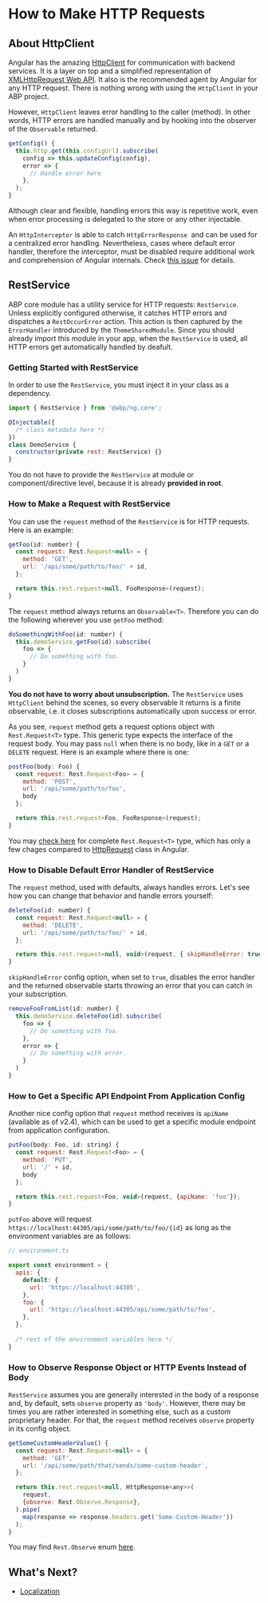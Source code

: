 # How to Make HTTP Requests



## About HttpClient

Angular has the amazing [HttpClient](https://angular.io/guide/http) for communication with backend services. It is a layer on top and a simplified representation of [XMLHttpRequest Web API](https://developer.mozilla.org/en-US/docs/Web/API/XMLHttpRequest). It also is the recommended agent by Angular for any HTTP request. There is nothing wrong with using the `HttpClient` in your ABP project.

However, `HttpClient` leaves error handling to the caller (method). In other words, HTTP errors are handled manually and by hooking into the observer of the `Observable` returned.

```js
getConfig() {
  this.http.get(this.configUrl).subscribe(
    config => this.updateConfig(config),
    error => {
      // Handle error here
    },
  );
}
```

Although clear and flexible, handling errors this way is repetitive work, even when error processing is delegated to the store or any other injectable.

An `HttpInterceptor` is able to catch `HttpErrorResponse`  and can be used for a centralized error handling. Nevertheless, cases where default error handler, therefore the interceptor, must be disabled require additional work and comprehension of Angular internals. Check [this issue](https://github.com/angular/angular/issues/20203) for details.



## RestService

ABP core module has a utility service for HTTP requests: `RestService`. Unless explicitly configured otherwise, it catches HTTP errors and dispatches a `RestOccurError` action. This action is then captured by the `ErrorHandler` introduced by the `ThemeSharedModule`. Since you should already import this module in your app, when the `RestService` is used, all HTTP errors get automatically handled by deafult.



### Getting Started with RestService

In order to use the  `RestService`, you must inject it in your class as a dependency.

```js
import { RestService } from '@abp/ng.core';

@Injectable({
  /* class metadata here */
})
class DemoService {
  constructor(private rest: RestService) {}
}
```

You do not have to provide the `RestService` at module or component/directive level, because it is already **provided in root**.



### How to Make a Request with RestService

You can use the `request` method of the  `RestService` is for HTTP requests. Here is an example:

```js
getFoo(id: number) {
  const request: Rest.Request<null> = {
    method: 'GET',
    url: '/api/some/path/to/foo/' + id,
  };

  return this.rest.request<null, FooResponse>(request);
}
```



The `request` method always returns an `Observable<T>`. Therefore you can do the following wherever you use `getFoo` method:

```js
doSomethingWithFoo(id: number) {
  this.demoService.getFoo(id).subscribe(
    foo => {
      // Do something with foo.
    }
  )
}
```



**You do not have to worry about unsubscription.** The `RestService` uses `HttpClient` behind the scenes, so every observable it returns is a finite observable, i.e. it closes subscriptions automatically upon success or error.



As you see, `request` method gets a request options object with `Rest.Request<T>` type. This generic type expects the interface of the request body. You may pass `null` when there is no body, like in a `GET` or a `DELETE` request. Here is an example where there is one:

```js
postFoo(body: Foo) {
  const request: Rest.Request<Foo> = {
    method: 'POST',
    url: '/api/some/path/to/foo',
  	body
  };

  return this.rest.request<Foo, FooResponse>(request);
}
```



You may [check here](https://github.com/abpframework/abp/blob/dev/npm/ng-packs/packages/core/src/lib/models/rest.ts#L23) for complete  `Rest.Request<T>` type, which has only a few chages compared to [HttpRequest](https://angular.io/api/common/http/HttpRequest) class in Angular.



### How to Disable Default Error Handler of RestService

The `request` method, used with defaults, always handles errors. Let's see how you can change that behavior and handle errors yourself:

```js
deleteFoo(id: number) {
  const request: Rest.Request<null> = {
    method: 'DELETE',
    url: '/api/some/path/to/foo/' + id,
  };

  return this.rest.request<null, void>(request, { skipHandleError: true });
}
```



`skipHandleError` config option, when set to `true`, disables the error handler and the returned observable starts throwing an error that you can catch in your subscription.

```js
removeFooFromList(id: number) {
  this.demoService.deleteFoo(id).subscribe(
    foo => {
      // Do something with foo.
    },
    error => {
      // Do something with error.
    }
  )
}
```



### How to Get a Specific API Endpoint From Application Config

Another nice config option that `request` method receives is `apiName` (available as of v2.4), which can be used to get a specific module endpoint from application configuration.



```js
putFoo(body: Foo, id: string) {
  const request: Rest.Request<Foo> = {
    method: 'PUT',
    url: '/' + id,
  	body
  };

  return this.rest.request<Foo, void>(request, {apiName: 'foo'});
}
```



`putFoo` above will request `https://localhost:44305/api/some/path/to/foo/{id}` as long as the environment variables are as follows:

```js
// environment.ts

export const environment = {
  apis: {
    default: {
      url: 'https://localhost:44305',
    },
    foo: {
      url: 'https://localhost:44305/api/some/path/to/foo',
    },
  },
  
  /* rest of the environment variables here */
}
```



### How to Observe Response Object or HTTP Events Instead of Body

`RestService` assumes you are generally interested in the body of a response and, by default, sets `observe` property as `'body'`. However, there may be times you are rather interested in something else, such as a custom proprietary header. For that, the `request` method receives `observe` property in its config object.

```js
getSomeCustomHeaderValue() {
  const request: Rest.Request<null> = {
    method: 'GET',
    url: '/api/some/path/that/sends/some-custom-header',
  };

  return this.rest.request<null, HttpResponse<any>>(
    request,
    {observe: Rest.Observe.Response},
  ).pipe(
    map(response => response.headers.get('Some-Custom-Header'))
  );
}
```



You may find `Rest.Observe` enum [here](https://github.com/abpframework/abp/blob/dev/npm/ng-packs/packages/core/src/lib/models/rest.ts#L10).

## What's Next?

* [Localization](./Localization.md)
